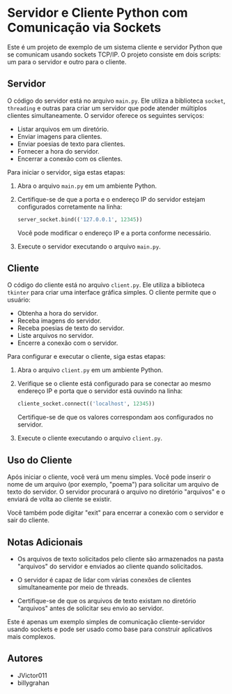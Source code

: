 # Servidor e Cliente Python com Comunicação via Sockets

Este é um projeto de exemplo de um sistema cliente e servidor Python que se comunicam usando sockets TCP/IP. O projeto consiste em dois scripts: um para o servidor e outro para o cliente.

## Servidor

O código do servidor está no arquivo `main.py`. Ele utiliza a biblioteca `socket`, `threading` e outras para criar um servidor que pode atender múltiplos clientes simultaneamente. O servidor oferece os seguintes serviços:

- Listar arquivos em um diretório.
- Enviar imagens para clientes.
- Enviar poesias de texto para clientes.
- Fornecer a hora do servidor.
- Encerrar a conexão com os clientes.

Para iniciar o servidor, siga estas etapas:

1. Abra o arquivo `main.py` em um ambiente Python.
2. Certifique-se de que a porta e o endereço IP do servidor estejam configurados corretamente na linha:

   ```python
   server_socket.bind(('127.0.0.1', 12345))
   ```

   Você pode modificar o endereço IP e a porta conforme necessário.

3. Execute o servidor executando o arquivo `main.py`.

## Cliente

O código do cliente está no arquivo `client.py`. Ele utiliza a biblioteca `tkinter` para criar uma interface gráfica simples. O cliente permite que o usuário:

- Obtenha a hora do servidor.
- Receba imagens do servidor.
- Receba poesias de texto do servidor.
- Liste arquivos no servidor.
- Encerre a conexão com o servidor.

Para configurar e executar o cliente, siga estas etapas:

1. Abra o arquivo `client.py` em um ambiente Python.
2. Verifique se o cliente está configurado para se conectar ao mesmo endereço IP e porta que o servidor está ouvindo na linha:

   ```python
   cliente_socket.connect(('localhost', 12345))
   ```

   Certifique-se de que os valores correspondam aos configurados no servidor.

3. Execute o cliente executando o arquivo `client.py`.

## Uso do Cliente

Após iniciar o cliente, você verá um menu simples. Você pode inserir o nome de um arquivo (por exemplo, "poema") para solicitar um arquivo de texto do servidor. O servidor procurará o arquivo no diretório "arquivos" e o enviará de volta ao cliente se existir.

Você também pode digitar "exit" para encerrar a conexão com o servidor e sair do cliente.

## Notas Adicionais

- Os arquivos de texto solicitados pelo cliente são armazenados na pasta "arquivos" do servidor e enviados ao cliente quando solicitados.

- O servidor é capaz de lidar com várias conexões de clientes simultaneamente por meio de threads.

- Certifique-se de que os arquivos de texto existam no diretório "arquivos" antes de solicitar seu envio ao servidor.

Este é apenas um exemplo simples de comunicação cliente-servidor usando sockets e pode ser usado como base para construir aplicativos mais complexos.

## Autores

- JVictor011
- billygrahan
